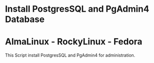 
# Install PostgresSQL  and PgAdmin4 Database

# AlmaLinux - RockyLinux - Fedora 

This Script install PostgresSQL and PgAdmin4 for administration.
